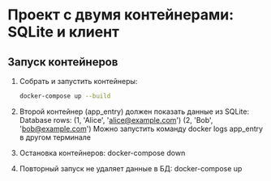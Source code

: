 # Проект с двумя контейнерами: SQLite и клиент

## Запуск контейнеров

1. Собрать и запустить контейнеры:
   ```bash
   docker-compose up --build

2. Второй контейнер (app_entry) должен показать данные из SQLite:
   Database rows:
   (1, 'Alice', 'alice@example.com')
   (2, 'Bob', 'bob@example.com')
   Можно запустить команду docker logs app_entry в другом терминале

3. Остановка контейнеров:
docker-compose down

4. Повторный запуск не удаляет данные в БД:
docker-compose up
